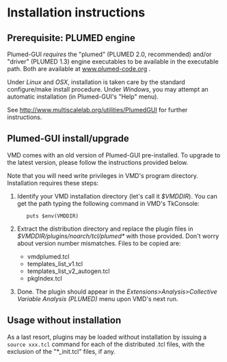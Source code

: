 Installation instructions
========================================


Prerequisite: PLUMED engine
----------------------------------------

Plumed-GUI _requires_ the "plumed" (PLUMED 2.0, recommended) and/or "driver"
(PLUMED 1.3) engine executables to be available in the executable path. 
Both are available at www.plumed-code.org .

Under *Linux* and *OSX*, installation is taken care by
the standard configure/make install procedure. 
Under *Windows*, you may attempt an automatic installation
(in Plumed-GUI's "Help" menu).

See http://www.multiscalelab.org/utilities/PlumedGUI for
further instructions. 



Plumed-GUI install/upgrade
----------------------------------------

VMD comes with an old version of Plumed-GUI pre-installed. To upgrade to the latest
version, please follow the instructions provided below.

Note that you will need write privileges in VMD's program directory.
Installation requires these steps:

1. Identify your VMD installation directory (let's call it
   _$VMDDIR_). You can get the path typing the following
   command in VMD's TkConsole:

          puts $env(VMDDIR)

2. Extract the distribution directory and replace the plugin files in
   _$VMDDIR/plugins/noarch/tcl/plumed*_ with those provided. Don't worry
   about version number mismatches.  Files to be copied are:
   * vmdplumed.tcl
   * templates_list_v1.tcl
   * templates_list_v2_autogen.tcl    
   * pkgIndex.tcl

3. Done. The plugin should appear in the _Extensions>Analysis>Collective
   Variable Analysis (PLUMED)_ menu upon VMD's next run.




Usage without installation
----------------------------------------

As a last resort, plugins may be loaded without installation by
issuing a `source xxx.tcl` command for each of the distributed .tcl
files, with the exclusion of the "*_init.tcl" files, if any.
